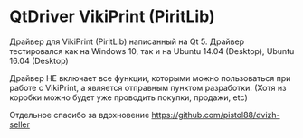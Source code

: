 # QtDriver VikiPrint (PiritLib)
Драйвер для VikiPrint (PiritLib) написанный на Qt 5.
Драйвер тестировался как на Windows 10, так и на Ubuntu 14.04 (Desktop), Ubuntu 16.04 (Desktop)

Драйвер НЕ включает все функции, которыми можно пользоваться при работе с VikiPrint, а является отправным пунктом разработки. (Хотя из коробки можно будет уже проводить покупки, продажи, etc)

Отдельное спасибо за вдохновение https://github.com/pistol88/dvizh-seller
